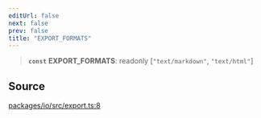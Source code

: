 ```yaml
---
editUrl: false
next: false
prev: false
title: "EXPORT_FORMATS"
---
```


> **`const`** **EXPORT\_FORMATS**: readonly [`"text/markdown"`, `"text/html"`]

## Source

[packages/io/src/export.ts:8](https://github.com/nodenogg-in/alpha-p2p/blob/b2606a07ac492cf6a35305dd9d2261575053d888/packages/io/src/export.ts#L8)
